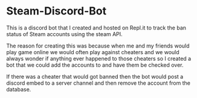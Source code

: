 # Steam-Discord-Bot
This is a discord bot that I created and hosted on Repl.it to track the ban status of Steam accounts using the steam API.

The reason for creating this was because when me and my friends would play game online we would often play against cheaters and we would always wonder if anything ever happened to those cheaters so I created a bot that we could add the accounts to and have them be checked over.

If there was a cheater that would got banned then the bot would post a discord embed to a server channel and then remove the account from the database.
